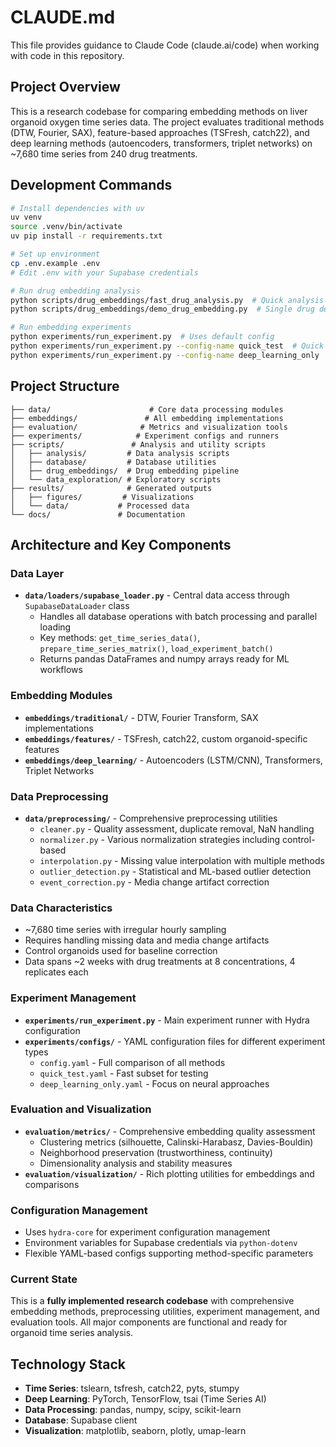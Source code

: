 # CLAUDE.md

This file provides guidance to Claude Code (claude.ai/code) when working with code in this repository.

## Project Overview

This is a research codebase for comparing embedding methods on liver organoid oxygen time series data. The project evaluates traditional methods (DTW, Fourier, SAX), feature-based approaches (TSFresh, catch22), and deep learning methods (autoencoders, transformers, triplet networks) on ~7,680 time series from 240 drug treatments.

## Development Commands

```bash
# Install dependencies with uv
uv venv
source .venv/bin/activate
uv pip install -r requirements.txt

# Set up environment
cp .env.example .env
# Edit .env with your Supabase credentials

# Run drug embedding analysis
python scripts/drug_embeddings/fast_drug_analysis.py  # Quick analysis with summary features
python scripts/drug_embeddings/demo_drug_embedding.py  # Single drug demo

# Run embedding experiments
python experiments/run_experiment.py  # Uses default config
python experiments/run_experiment.py --config-name quick_test  # Quick test
python experiments/run_experiment.py --config-name deep_learning_only  # DL only
```

## Project Structure

```
├── data/                      # Core data processing modules
├── embeddings/               # All embedding implementations
├── evaluation/              # Metrics and visualization tools
├── experiments/            # Experiment configs and runners
├── scripts/               # Analysis and utility scripts
│   ├── analysis/         # Data analysis scripts
│   ├── database/         # Database utilities
│   ├── drug_embeddings/  # Drug embedding pipeline
│   └── data_exploration/ # Exploratory scripts
├── results/              # Generated outputs
│   ├── figures/         # Visualizations
│   └── data/           # Processed data
└── docs/               # Documentation
```

## Architecture and Key Components

### Data Layer
- **`data/loaders/supabase_loader.py`** - Central data access through `SupabaseDataLoader` class
  - Handles all database operations with batch processing and parallel loading
  - Key methods: `get_time_series_data()`, `prepare_time_series_matrix()`, `load_experiment_batch()`
  - Returns pandas DataFrames and numpy arrays ready for ML workflows

### Embedding Modules
- **`embeddings/traditional/`** - DTW, Fourier Transform, SAX implementations
- **`embeddings/features/`** - TSFresh, catch22, custom organoid-specific features
- **`embeddings/deep_learning/`** - Autoencoders (LSTM/CNN), Transformers, Triplet Networks

### Data Preprocessing
- **`data/preprocessing/`** - Comprehensive preprocessing utilities
  - `cleaner.py` - Quality assessment, duplicate removal, NaN handling
  - `normalizer.py` - Various normalization strategies including control-based
  - `interpolation.py` - Missing value interpolation with multiple methods
  - `outlier_detection.py` - Statistical and ML-based outlier detection
  - `event_correction.py` - Media change artifact correction

### Data Characteristics
- ~7,680 time series with irregular hourly sampling
- Requires handling missing data and media change artifacts
- Control organoids used for baseline correction
- Data spans ~2 weeks with drug treatments at 8 concentrations, 4 replicates each

### Experiment Management
- **`experiments/run_experiment.py`** - Main experiment runner with Hydra configuration
- **`experiments/configs/`** - YAML configuration files for different experiment types
  - `config.yaml` - Full comparison of all methods
  - `quick_test.yaml` - Fast subset for testing
  - `deep_learning_only.yaml` - Focus on neural approaches

### Evaluation and Visualization
- **`evaluation/metrics/`** - Comprehensive embedding quality assessment
  - Clustering metrics (silhouette, Calinski-Harabasz, Davies-Bouldin)
  - Neighborhood preservation (trustworthiness, continuity)
  - Dimensionality analysis and stability measures
- **`evaluation/visualization/`** - Rich plotting utilities for embeddings and comparisons

### Configuration Management
- Uses `hydra-core` for experiment configuration management
- Environment variables for Supabase credentials via `python-dotenv`
- Flexible YAML-based configs supporting method-specific parameters

### Current State
This is a **fully implemented research codebase** with comprehensive embedding methods, preprocessing utilities, experiment management, and evaluation tools. All major components are functional and ready for organoid time series analysis.

## Technology Stack
- **Time Series**: tslearn, tsfresh, catch22, pyts, stumpy
- **Deep Learning**: PyTorch, TensorFlow, tsai (Time Series AI)
- **Data Processing**: pandas, numpy, scipy, scikit-learn
- **Database**: Supabase client
- **Visualization**: matplotlib, seaborn, plotly, umap-learn